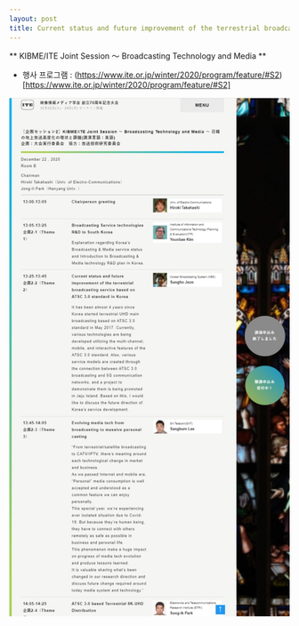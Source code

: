 ```yaml
---
layout: post
title: Current status and future improvement of the terrestrial broadcasting service based on ATSC 3.0 standard in Korea
---
```


** KIBME/ITE Joint Session ～ Broadcasting Technology and Media **

* 행사 프로그램 : (https://www.ite.or.jp/winter/2020/program/feature/#S2)[https://www.ite.or.jp/winter/2020/program/feature/#S2]

![그림](/images/KIBME_ITE_WORKSHOP.JPG)
